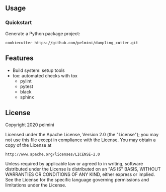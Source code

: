## Usage
### Quickstart
Generate a Python package project:
```
cookiecutter https://github.com/pelmini/dumpling_cutter.git
```

## Features
- Build system: setup tools
- tox: automated checks with tox
	- pylint 
	- pytest
	- black
	- sphinx

## License
Copyright 2020 pelmini

Licensed under the Apache License, Version 2.0 (the "License"); you may not use this file except in compliance with the License. You may obtain a copy of the License at

    http://www.apache.org/licenses/LICENSE-2.0

Unless required by applicable law or agreed to in writing, software distributed under the License is distributed on an "AS IS" BASIS, WITHOUT WARRANTIES OR CONDITIONS OF ANY KIND, either express or implied. See the License for the specific language governing permissions and limitations under the License.

